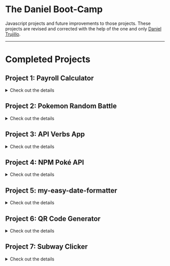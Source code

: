 # The Daniel Boot-Camp

Javascript projects and future improvements to those projects. These projects are revised and corrected with the help of the one and only [Daniel Trujillo](https://github.com/danieltrujillo003).

---

# Completed Projects

## Project 1: Payroll Calculator
<details>
<summary>Check out the details</summary>

A Payroll app that was created to track employees' payments throughout their entire contract time.

### Preview

![image](https://github.com/user-attachments/assets/5a22e15b-51eb-47cb-b374-143ad27cd859)


### Link to Demo

[Payroll Calculator](https://regal-chaja-a4a36e.netlify.app)
</details>

## Project 2: Pokemon Random Battle
<details>
<summary>Check out the details</summary>

This app plays a random fight between two Pokemons

### Preview

![gif_recording](https://github.com/user-attachments/assets/1c7e681a-214d-47f7-923a-fa0ccc39f912)

### Link to Demo

[Pokemon Random Battle](https://idyllic-treacle-712444.netlify.app)
</details>

## Project 3: API Verbs App
<details>
<summary>Check out the details</summary>

This app was created to test the 4 basic HTTP verbs: GET, POST, PUT and DELETE

### Preview

![opera_cPewIDRrjP](https://github.com/user-attachments/assets/15e5e51b-bee4-44c8-95e0-2e352ff5f4d7)

### Link to Demo

[API Verbs App](https://api-verbs-app.netlify.app)
</details>

## Project 4: NPM Poké API
<details>
<summary>Check out the details</summary>

This app is an npm package that you can install to retrieve basic data about a Pokémon you input as an argument.

### Preview

![npm-poke-api gif](https://github.com/user-attachments/assets/c26dc013-6491-4882-bdee-9246bfc48167)

### Link to Demo

[NPM Poké API](https://www.npmjs.com/package/npm-poke-api)
</details>

## Project 5: my-easy-date-formatter
<details>
<summary>Check out the details</summary>

An npm package aimed to help formatting dates into a more human-friendly way.

### Link to NPM Package

[my-easy-date-formatter](https://www.npmjs.com/package/my-easy-date-formatter)
</details>

## Project 6: QR Code Generator
<details>
<summary>Check out the details</summary>


### Preview

![Untitled video - Made with Clipchamp (1)](https://github.com/user-attachments/assets/15dadd73-7c95-4aba-ac8f-8d3df90074a6)

### Link to Demo

[QR Code Generator](https://my-qr-code-devchallenge.netlify.app/)
</details>

## Project 7: Subway Clicker
<details>
<summary>Check out the details</summary>

### Preview

![firefox_DSfxXGP4Gm](https://github.com/user-attachments/assets/590a8a8c-2db3-4b6b-aeb5-ad466b364ef3)

### Link to Demo

[Subway Clicker](https://subway-clicker.netlify.app/)
</details>
